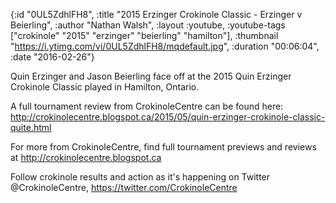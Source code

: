 {:id "0UL5ZdhlFH8",
 :title "2015 Erzinger Crokinole Classic - Erzinger v Beierling",
 :author "Nathan Walsh",
 :layout :youtube,
 :youtube-tags ["crokinole" "2015" "erzinger" "beierling" "hamilton"],
 :thumbnail "https://i.ytimg.com/vi/0UL5ZdhlFH8/mqdefault.jpg",
 :duration "00:06:04",
 :date "2016-02-26"}

Quin Erzinger and Jason Beierling face off at the 2015 Quin Erzinger Crokinole Classic played in Hamilton, Ontario.

A full tournament review from CrokinoleCentre can be found here: http://crokinolecentre.blogspot.ca/2015/05/quin-erzinger-crokinole-classic-quite.html

For more from CrokinoleCentre, find full tournament previews and reviews at http://crokinolecentre.blogspot.ca

Follow crokinole results and action as it's happening on Twitter @CrokinoleCentre, https://twitter.com/CrokinoleCentre
